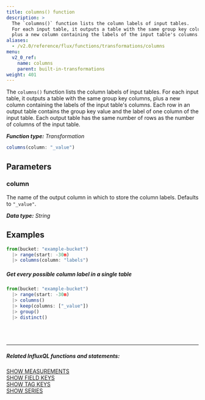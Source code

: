 ```yaml
---
title: columns() function
description: >
  The `columns()` function lists the column labels of input tables.
  For each input table, it outputs a table with the same group key columns,
  plus a new column containing the labels of the input table's columns.  
aliases:
  - /v2.0/reference/flux/functions/transformations/columns
menu:
  v2_0_ref:
    name: columns
    parent: built-in-transformations
weight: 401
---
```


The `columns()` function lists the column labels of input tables.
For each input table, it outputs a table with the same group key columns,
plus a new column containing the labels of the input table's columns.
Each row in an output table contains the group key value and the label of one column of the input table.
Each output table has the same number of rows as the number of columns of the input table.

_**Function type:** Transformation_

```js
columns(column: "_value")
```

## Parameters

### column
The name of the output column in which to store the column labels.
Defaults to `"_value"`.

_**Data type:** String_

## Examples
```js
from(bucket: "example-bucket")
  |> range(start: -30m)
  |> columns(column: "labels")
```

##### Get every possible column label in a single table
```js
from(bucket: "example-bucket")
  |> range(start: -30m)
  |> columns()
  |> keep(columns: ["_value"])
  |> group()
  |> distinct()
```

<hr style="margin-top:4rem"/>

##### Related InfluxQL functions and statements:
[SHOW MEASUREMENTS](https://docs.influxdata.com/influxdb/latest/query_language/schema_exploration/#show-measurements)  
[SHOW FIELD KEYS](https://docs.influxdata.com/influxdb/latest/query_language/schema_exploration/#show-field-keys)  
[SHOW TAG KEYS](https://docs.influxdata.com/influxdb/latest/query_language/schema_exploration/#show-tag-keys)  
[SHOW SERIES](https://docs.influxdata.com/influxdb/latest/query_language/schema_exploration/#show-tag-keys)
